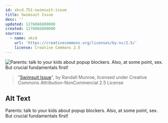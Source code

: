 ```yaml
---
id: xkcd.751-swimsuit-issue
title: Swimsuit Issue
desc: ''
updated: 1276066800000
created: 1276066800000
sources:
  - name: xkcd
    url: 'https://creativecommons.org/licenses/by-nc/2.5/'
    license: Creative Commons 2.5
---
```

![Parents: talk to your kids about popup blockers. Also, at some point, sex. But crucial fundamentals first!](https://imgs.xkcd.com/comics/swimsuit_issue.png)
> "[Swimsuit Issue](https://xkcd.com/751/)", by Randall Munroe, licensed under Creative Commons Attribution-NonCommercial 2.5 License

## Alt Text
Parents: talk to your kids about popup blockers. Also, at some point, sex. But crucial fundamentals first!
